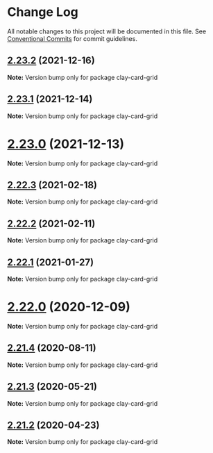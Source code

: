 # Change Log

All notable changes to this project will be documented in this file.
See [Conventional Commits](https://conventionalcommits.org) for commit guidelines.

## [2.23.2](https://github.com/liferay/clay/compare/v2.23.1...v2.23.2) (2021-12-16)

**Note:** Version bump only for package clay-card-grid





## [2.23.1](https://github.com/liferay/clay/tree/master/packages/clay-card-grid/compare/v2.23.0...v2.23.1) (2021-12-14)

**Note:** Version bump only for package clay-card-grid





# [2.23.0](https://github.com/liferay/clay/tree/master/packages/clay-card-grid/compare/v2.22.4...v2.23.0) (2021-12-13)

**Note:** Version bump only for package clay-card-grid





## [2.22.3](https://github.com/liferay/clay/tree/master/packages/clay-card-grid/compare/v2.22.2...v2.22.3) (2021-02-18)

**Note:** Version bump only for package clay-card-grid





## [2.22.2](https://github.com/liferay/clay/tree/master/packages/clay-card-grid/compare/v2.22.1...v2.22.2) (2021-02-11)

**Note:** Version bump only for package clay-card-grid





## [2.22.1](https://github.com/liferay/clay/tree/master/packages/clay-card-grid/compare/v2.22.0...v2.22.1) (2021-01-27)

**Note:** Version bump only for package clay-card-grid





# [2.22.0](https://github.com/liferay/clay/tree/master/packages/clay-card-grid/compare/v2.21.5...v2.22.0) (2020-12-09)

**Note:** Version bump only for package clay-card-grid





## [2.21.4](https://github.com/liferay/clay/tree/master/packages/clay-card-grid/compare/v2.21.3...v2.21.4) (2020-08-11)

**Note:** Version bump only for package clay-card-grid





## [2.21.3](https://github.com/liferay/clay/tree/master/packages/clay-card-grid/compare/v2.21.2...v2.21.3) (2020-05-21)

**Note:** Version bump only for package clay-card-grid





## [2.21.2](https://github.com/liferay/clay/tree/master/packages/clay-card-grid/compare/v2.21.1...v2.21.2) (2020-04-23)

**Note:** Version bump only for package clay-card-grid
